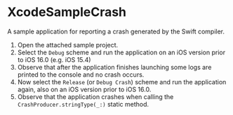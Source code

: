 # XcodeSampleCrash

A sample application for reporting a crash generated by the Swift compiler.

1. Open the attached sample project.
2. Select the `Debug` scheme and run the application on an iOS version prior to iOS 16.0 (e.g. iOS 15.4)
3. Observe that after the application finishes launching some logs are printed to the console and no crash occurs.
4. Now select the `Release` (or `Debug Crash`) scheme and run the application again, also on an iOS version prior to iOS 16.0.
5. Observe that the application crashes when calling the `CrashProducer.stringType(_:)` static method.
